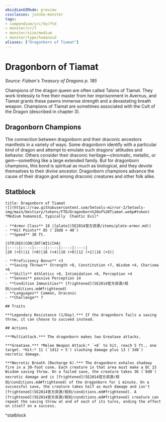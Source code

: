 ```yaml
---
obsidianUIMode: preview
cssclasses: json5e-monster
tags:
- compendium/src/5e/ftd
- monster/cr/7
- monster/size/medium
- monster/type/humanoid
aliases: ["Dragonborn of Tiamat"]
---
```

# Dragonborn of Tiamat
*Source: Fizban's Treasury of Dragons p. 185*  

Champions of the dragon queen are often called Talons of Tiamat. They work tirelessly to free their master from her imprisonment in Avernus, and Tiamat grants these pawns immense strength and a devastating breath weapon. Champions of Tiamat are sometimes associated with the Cult of the Dragon (described in chapter 3).

## Dragonborn Champions

The connection between dragonborn and their draconic ancestors manifests in a variety of ways. Some dragonborn identify with a particular kind of dragon and attempt to emulate such dragons' attitudes and behavior. Others consider their draconic heritage—chromatic, metallic, or gem—something like a large extended family. But for dragonborn champions, this bond is spiritual as much as biological, and they devote themselves to their divine ancestor. Dragonborn champions advance the cause of their dragon god among draconic creatures and other folk alike.

## Statblock

```ad-statblock
title: Dragonborn of Tiamat
![](https://raw.githubusercontent.com/5etools-mirror-2/5etools-img/main/bestiary/tokens/FTD/Dragonborn%20of%20Tiamat.webp#token)
*Medium humanoid, typically  Chaotic Evil*

- **Armor Class** 18 ([plate](5E2014官方资源/items/plate-armor.md))
- **Hit Points** 85 (`10d8 + 40`)
- **Speed** 30 ft.

|STR|DEX|CON|INT|WIS|CHA|
|:---:|:---:|:---:|:---:|:---:|:---:|
|20 (+5)|11 (+0)|18 (+4)|10 (+0)|12 (+1)|16 (+3)|

- **Proficiency Bonus** +3
- **Saving Throws** Strength +8, Constitution +7, Wisdom +4, Charisma +6
- **Skills** Athletics +8, Intimidation +6, Perception +4
- **Senses** passive Perception 14
- **Condition Immunities** [frightened](5E2014官方资源/规则/conditions.md#frightened)
- **Languages** Common, Draconic
- **Challenge** 7

## Traits

***Legendary Resistance (1/Day).*** If the dragonborn fails a saving throw, it can choose to succeed instead.

## Actions

***Multiattack.*** The dragonborn makes two Greataxe attacks.

***Greataxe.*** *Melee Weapon Attack:* `+8` to hit, reach 5 ft., one target. *Hit:* 11 (`1d12 + 5`) slashing damage plus 13 (`3d8`) necrotic damage.

***Necrotic Breath (Recharge 6).*** The dragonborn exhales shadowy fire in a 30-foot cone. Each creature in that area must make a DC 15 Wisdom saving throw. On a failed save, the creature takes 36 (`8d8`) necrotic damage and is [frightened](5E2014官方资源/规则/conditions.md#frightened) of the dragonborn for 1 minute. On a successful save, the creature takes half as much damage and isn't [frightened](5E2014官方资源/规则/conditions.md#frightened). A [frightened](5E2014官方资源/规则/conditions.md#frightened) creature can repeat the saving throw at end of each of its turns, ending the effect on itself on a success.
```
^statblock